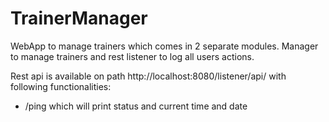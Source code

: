 # TrainerManager

WebApp to manage trainers which comes in 2 separate modules. Manager to manage trainers and rest listener to log all users actions.

Rest api is available on path http://localhost:8080/listener/api/ with following functionalities:
- /ping which will print status and current time and date